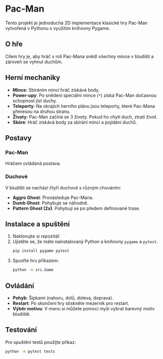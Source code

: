 # Pac-Man

Tento projekt je jednoduchá 2D implementace klasické hry Pac-Man vytvořená v Pythonu s využitím knihovny Pygame.

## O hře

Cílem hry je, aby hráč v roli Pac-Mana snědl všechny mince v bludišti a zároveň se vyhnul duchům.

## Herní mechaniky

- **Mince**: Sbíráním mincí hráč získává body.
- **Power-upy**: Po snědení speciální mince (`*`) získá Pac-Man dočasnou schopnost jíst duchy.
- **Teleporty**: Na okrajích herního plánu jsou teleporty, které Pac-Mana přenesou na druhou stranu.
- **Životy**: Pac-Man začíná se 3 životy. Pokud ho chytí duch, ztratí život.
- **Skóre**: Hráč získává body za sbírání mincí a pojídání duchů.

## Postavy

### Pac-Man
Hráčem ovládaná postava.

### Duchové
V bludišti se nachází čtyři duchové s různým chováním:
- **Aggro Ghost**: Pronásleduje Pac-Mana.
- **Dumb Ghost**: Pohybuje se náhodně.
- **Pattern Ghost (2x)**: Pohybují se po předem definované trase.

## Instalace a spuštění

1.  Naklonujte si repozitář.
2.  Ujistěte se, že máte nainstalovaný Python a knihovny `pygame` a `pytest`.
    ```bash
    pip install pygame pytest
    ```
3.  Spusťte hru příkazem:
    ```bash
    python -m src.Game
    ```

## Ovládání

- **Pohyb**: Šipkami (nahoru, dolů, doleva, doprava).
- **Restart**: Po skončení hry stiskněte mezerník pro restart.
- **Výběr motivu**: V menu si můžete pomocí myši vybrat barevný motiv bludiště.

## Testování

Pro spuštění testů použijte příkaz:
```bash
python -m pytest tests
```
